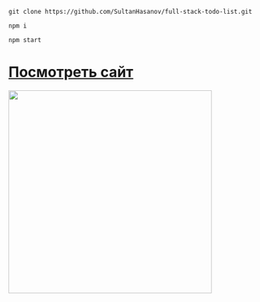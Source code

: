 ```
git clone https://github.com/SultanHasanov/full-stack-todo-list.git
```
```
npm i
```
```
npm start
```
<h1><a href="https://sultanhasanov.github.io/full-stack-todo-list/">Посмотреть сайт</a></h1>
<img height="400" src='https://user-images.githubusercontent.com/105391964/220023000-7e1034c9-697d-4729-a3b1-c30071da129e.png'></img>
